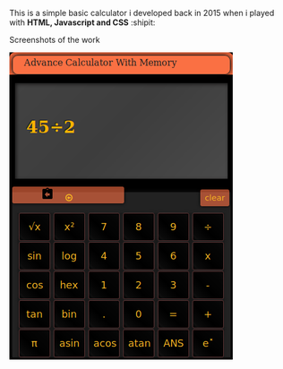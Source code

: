 This is a simple basic calculator i developed back in 2015 when i played with **HTML, Javascript and CSS** :shipit:


Screenshots of the work

![alt text](https://github.com/Turnyur/basic_calculator/blob/master/shot1.png)